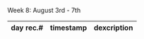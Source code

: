 Week 8: August 3rd - 7th

| day rec.# | timestamp | dexcription |
|-----------|-----------|-------------|